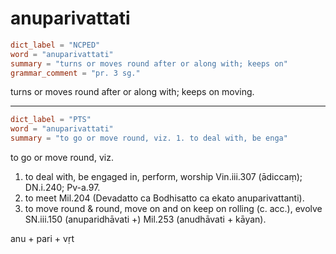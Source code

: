 # anuparivattati

``` toml
dict_label = "NCPED"
word = "anuparivattati"
summary = "turns or moves round after or along with; keeps on"
grammar_comment = "pr. 3 sg."
```

turns or moves round after or along with; keeps on moving.

--------------------

``` toml
dict_label = "PTS"
word = "anuparivattati"
summary = "to go or move round, viz. 1. to deal with, be enga"
```

to go or move round, viz.

1. to deal with, be engaged in, perform, worship Vin.iii.307 (ādiccaṃ); DN.i.240; Pv\-a.97.
2. to meet Mil.204 (Devadatto ca Bodhisatto ca ekato anuparivattanti).
3. to move round & round, move on and on keep on rolling (c. acc.), evolve SN.iii.150 (anuparidhāvati \+) Mil.253 (anudhāvati \+ kāyan).

anu \+ pari \+ vṛt

